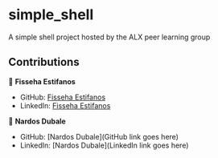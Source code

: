 # simple_shell
A simple shell project hosted by the ALX peer learning group

## Contributions

👤 **Fisseha Estifanos**

- GitHub: [Fisseha Estifanos](https://github.com/fisseha-estifanos) 
- LinkedIn: [Fisseha Estifanos](https://www.linkedin.com/in/fisseha-estifanos-109ba6199/)

👤 **Nardos Dubale**

- GitHub: [Nardos Dubale](GitHub link goes here)
- LinkedIn: [Nardos Dubale](LinkedIn link goes here)
